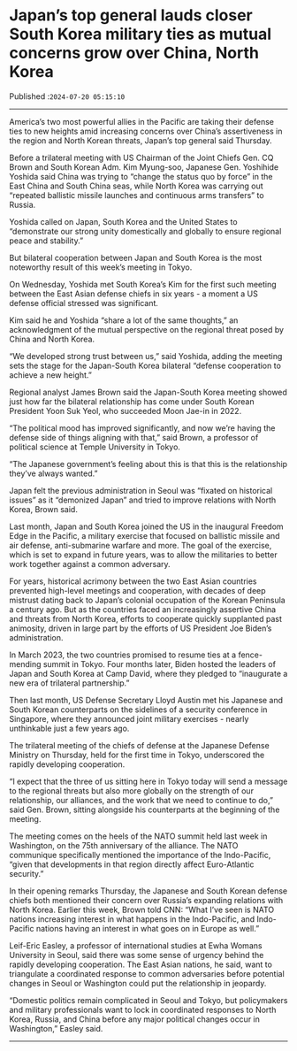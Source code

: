 # Japan’s top general lauds closer South Korea military ties as mutual concerns grow over China, North Korea

Published :`2024-07-20 05:15:10`

---

America’s two most powerful allies in the Pacific are taking their defense ties to new heights amid increasing concerns over China’s assertiveness in the region and North Korean threats, Japan’s top general said Thursday.

Before a trilateral meeting with US Chairman of the Joint Chiefs Gen. CQ Brown and South Korean Adm. Kim Myung-soo, Japanese Gen. Yoshihide Yoshida said China was trying to “change the status quo by force” in the East China and South China seas, while North Korea was carrying out “repeated ballistic missile launches and continuous arms transfers” to Russia.

Yoshida called on Japan, South Korea and the United States to “demonstrate our strong unity domestically and globally to ensure regional peace and stability.”

But bilateral cooperation between Japan and South Korea is the most noteworthy result of this week’s meeting in Tokyo.

On Wednesday, Yoshida met South Korea’s Kim for the first such meeting between the East Asian defense chiefs in six years - a moment a US defense official stressed was significant.

Kim said he and Yoshida “share a lot of the same thoughts,” an acknowledgment of the mutual perspective on the regional threat posed by China and North Korea.

“We developed strong trust between us,” said Yoshida, adding the meeting sets the stage for the Japan-South Korea bilateral “defense cooperation to achieve a new height.”

Regional analyst James Brown said the Japan-South Korea meeting showed just how far the bilateral relationship has come under South Korean President Yoon Suk Yeol, who succeeded Moon Jae-in in 2022.

“The political mood has improved significantly, and now we’re having the defense side of things aligning with that,” said Brown, a professor of political science at Temple University in Tokyo.

“The Japanese government’s feeling about this is that this is the relationship they’ve always wanted.”

Japan felt the previous administration in Seoul was “fixated on historical issues” as it “demonized Japan” and tried to improve relations with North Korea, Brown said.

Last month, Japan and South Korea joined the US in the inaugural Freedom Edge in the Pacific, a military exercise that focused on ballistic missile and air defense, anti-submarine warfare and more. The goal of the exercise, which is set to expand in future years, was to allow the militaries to better work together against a common adversary.

For years, historical acrimony between the two East Asian countries prevented high-level meetings and cooperation, with decades of deep mistrust dating back to Japan’s colonial occupation of the Korean Peninsula a century ago. But as the countries faced an increasingly assertive China and threats from North Korea, efforts to cooperate quickly supplanted past animosity, driven in large part by the efforts of US President Joe Biden’s administration.

In March 2023, the two countries promised to resume ties at a fence-mending summit in Tokyo. Four months later, Biden hosted the leaders of Japan and South Korea at Camp David, where they pledged to “inaugurate a new era of trilateral partnership.”

Then last month, US Defense Secretary Lloyd Austin met his Japanese and South Korean counterparts on the sidelines of a security conference in Singapore, where they announced joint military exercises - nearly unthinkable just a few years ago.

The trilateral meeting of the chiefs of defense at the Japanese Defense Ministry on Thursday, held for the first time in Tokyo, underscored the rapidly developing cooperation.

“I expect that the three of us sitting here in Tokyo today will send a message to the regional threats but also more globally on the strength of our relationship, our alliances, and the work that we need to continue to do,” said Gen. Brown, sitting alongside his counterparts at the beginning of the meeting.

The meeting comes on the heels of the NATO summit held last week in Washington, on the 75th anniversary of the alliance. The NATO communique specifically mentioned the importance of the Indo-Pacific, “given that developments in that region directly affect Euro-Atlantic security.”

In their opening remarks Thursday, the Japanese and South Korean defense chiefs both mentioned their concern over Russia’s expanding relations with North Korea. Earlier this week, Brown told CNN: “What I’ve seen is NATO nations increasing interest in what happens in the Indo-Pacific, and Indo-Pacific nations having an interest in what goes on in Europe as well.”

Leif-Eric Easley, a professor of international studies at Ewha Womans University in Seoul, said there was some sense of urgency behind the rapidly developing cooperation. The East Asian nations, he said, want to triangulate a coordinated response to common adversaries before potential changes in Seoul or Washington could put the relationship in jeopardy.

“Domestic politics remain complicated in Seoul and Tokyo, but policymakers and military professionals want to lock in coordinated responses to North Korea, Russia, and China before any major political changes occur in Washington,” Easley said.

---

